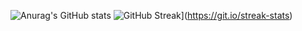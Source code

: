 

![Anurag's GitHub stats](https://github-readme-stats.vercel.app/api?username=archely&show_icons=true&theme=darcula)
![GitHub Streak](https://github-readme-streak-stats.herokuapp.com/?user=archely1&theme=dark)](https://git.io/streak-stats)

